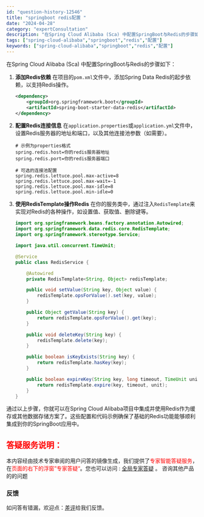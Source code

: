 ```yaml
---
id: "question-history-12546"
title: "springboot redis配置 "
date: "2024-04-28"
category: "expertConsultation"
description: "在Spring Cloud Alibaba (Sca) 中配置SpringBoot与Redis的步骤如下：1. **添加Redis依赖**   在项目的`pom.xml`文件中，添加Spring Data Redis的起步依赖，以支持Redis操作。   ```xml   dependency   "
tags: ["spring-cloud-alibaba","springboot","redis","配置"]
keywords: ["spring-cloud-alibaba","springboot","redis","配置"]
---
```


在Spring Cloud Alibaba (Sca) 中配置SpringBoot与Redis的步骤如下：

1. **添加Redis依赖**
   在项目的`pom.xml`文件中，添加Spring Data Redis的起步依赖，以支持Redis操作。
   ```xml
   <dependency>
       <groupId>org.springframework.boot</groupId>
       <artifactId>spring-boot-starter-data-redis</artifactId>
   </dependency>
   ```

2. **配置Redis连接信息**
   在`application.properties`或`application.yml`文件中，设置Redis服务器的地址和端口，以及其他连接池参数（如需要）。
   ```properties
   # 示例为properties格式
   spring.redis.host=你的redis服务器地址
   spring.redis.port=你的redis服务器端口
   
   # 可选的连接池配置
   spring.redis.lettuce.pool.max-active=8
   spring.redis.lettuce.pool.max-wait=-1
   spring.redis.lettuce.pool.max-idle=8
   spring.redis.lettuce.pool.min-idle=0
   ```

3. **使用RedisTemplate操作Redis**
   在你的服务类中，通过注入`RedisTemplate`来实现对Redis的各种操作，如设置值、获取值、删除键等。
   ```java
   import org.springframework.beans.factory.annotation.Autowired;
   import org.springframework.data.redis.core.RedisTemplate;
   import org.springframework.stereotype.Service;

   import java.util.concurrent.TimeUnit;

   @Service
   public class RedisService {

       @Autowired
       private RedisTemplate<String, Object> redisTemplate;

       public void setValue(String key, Object value) {
           redisTemplate.opsForValue().set(key, value);
       }

       public Object getValue(String key) {
           return redisTemplate.opsForValue().get(key);
       }

       public void deleteKey(String key) {
           redisTemplate.delete(key);
       }

       public boolean isKeyExists(String key) {
           return redisTemplate.hasKey(key);
       }

       public boolean expireKey(String key, long timeout, TimeUnit unit) {
           return redisTemplate.expire(key, timeout, unit);
       }
   }
   ```

通过以上步骤，你就可以在Spring Cloud Alibaba项目中集成并使用Redis作为缓存或其他数据存储方案了。这些配置和代码示例确保了基础的Redis功能能够顺利集成到你的SpringBoot应用中。
## <font color="#FF0000">答疑服务说明：</font> 

本内容经由技术专家审阅的用户问答的镜像生成，我们提供了<font color="#FF0000">专家智能答疑服务</font>，在<font color="#FF0000">页面的右下的浮窗”专家答疑“</font>。您也可以访问 : [全局专家答疑](https://opensource.alibaba.com/chatBot) 。 咨询其他产品的的问题

### 反馈
如问答有错漏，欢迎点：[差评](https://ai.nacos.io/user/feedbackByEnhancerGradePOJOID?enhancerGradePOJOId=12639)给我们反馈。

